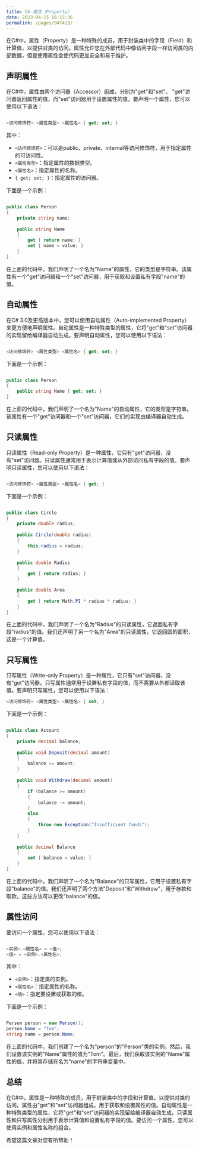```yaml
---
title: C# 属性（Property）
date: 2023-04-15 16:15:36
permalink: /pages/94f413/
---
```


在C#中，属性（Property）是一种特殊的成员，用于封装类中的字段（Field）和计算值，以提供对类的访问。属性允许您在外部代码中像访问字段一样访问类的内部数据，但是使用属性会使代码更加安全和易于维护。
## 声明属性

在C#中，属性由两个访问器（Accessor）组成，分别为"get"和"set"。 "get"访问器返回属性的值，而"set"访问器用于设置属性的值。要声明一个属性，您可以使用以下语法：

```csharp

<访问修饰符> <属性类型> <属性名> { get; set; }
```



其中： 
- `<访问修饰符>`：可以是public、private、internal等访问修饰符，用于指定属性的可访问性。 
- `<属性类型>`：指定属性的数据类型。 
- `<属性名>`：指定属性的名称。 
- `{ get; set; }`：指定属性的访问器。

下面是一个示例：

```csharp

public class Person
{
    private string name;
    
    public string Name
    {
        get { return name; }
        set { name = value; }
    }
}
```



在上面的代码中，我们声明了一个名为"Name"的属性，它的类型是字符串。该属性有一个"get"访问器和一个"set"访问器，用于获取和设置私有字段"name"的值。
## 自动属性

在C# 3.0及更高版本中，您可以使用自动属性（Auto-implemented Property）来更方便地声明属性。自动属性是一种特殊类型的属性，它将"get"和"set"访问器的实现留给编译器自动生成。要声明自动属性，您可以使用以下语法：

```csharp

<访问修饰符> <属性类型> <属性名> { get; set; }
```



下面是一个示例：

```csharp

public class Person
{
    public string Name { get; set; }
}
```



在上面的代码中，我们声明了一个名为"Name"的自动属性，它的类型是字符串。该属性有一个"get"访问器和一个"set"访问器，它们的实现由编译器自动生成。
## 只读属性

只读属性（Read-only Property）是一种属性，它只有"get"访问器，没有"set"访问器。只读属性通常用于表示计算值或从外部访问私有字段的值。要声明只读属性，您可以使用以下语法：

```csharp

<访问修饰符> <属性类型> <属性名> { get; }
```



下面是一个示例：

```csharp

public class Circle
{
    private double radius;
    
    public Circle(double radius)
    {
        this.radius = radius;
    }
    
    public double Radius
    {
        get { return radius; }
    }

    public double Area
    {
        get { return Math.PI * radius * radius; }
    }
}

```

在上面的代码中，我们声明了一个名为"Radius"的只读属性，它返回私有字段"radius"的值。我们还声明了另一个名为"Area"的只读属性，它返回圆的面积，这是一个计算值。

## 只写属性

只写属性（Write-only Property）是一种属性，它只有"set"访问器，没有"get"访问器。只写属性通常用于设置私有字段的值，而不需要从外部读取该值。要声明只写属性，您可以使用以下语法：

```csharp
<访问修饰符> <属性类型> <属性名> { set; }
```



下面是一个示例：

```csharp

public class Account
{
    private decimal balance;
    
    public void Deposit(decimal amount)
    {
        balance += amount;
    }
    
    public void Withdraw(decimal amount)
    {
        if (balance >= amount)
        {
            balance -= amount;
        }
        else
        {
            throw new Exception("Insufficient funds");
        }
    }
    
    public decimal Balance
    {
        set { balance = value; }
    }
}
```



在上面的代码中，我们声明了一个名为"Balance"的只写属性，它用于设置私有字段"balance"的值。我们还声明了两个方法"Deposit"和"Withdraw"，用于存款和取款，这些方法可以更改"balance"的值。
## 属性访问

要访问一个属性，您可以使用以下语法：

```csharp

<实例>.<属性名> = <值>;
<值> = <实例>.<属性名>;
```



其中： 
- `<实例>`：指定类的实例。 
- `<属性名>`：指定属性的名称。 
- `<值>`：指定要设置或获取的值。

下面是一个示例：

```csharp

Person person = new Person();
person.Name = "Tom";
string name = person.Name;
```



在上面的代码中，我们创建了一个名为"person"的"Person"类的实例。然后，我们设置该实例的"Name"属性的值为"Tom"。最后，我们获取该实例的"Name"属性的值，并将其存储在名为"name"的字符串变量中。
## 总结

在C#中，属性是一种特殊的成员，用于封装类中的字段和计算值，以提供对类的访问。属性由"get"和"set"访问器组成，用于获取和设置属性的值。自动属性是一种特殊类型的属性，它将"get"和"set"访问器的实现留给编译器自动生成。只读属性和只写属性分别用于表示计算值和设置私有字段的值。要访问一个属性，您可以使用实例和属性名称的组合。

希望这篇文章对您有所帮助！
